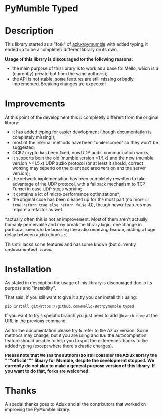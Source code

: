 # PyMumble Typed

# Description

This library started as a "fork" of [azlux/pymumble](https://github.com/azlux/pymumble) with added typing, it ended up to be a completely different library on its own.

**Usage of this library is discouraged for the following reasons:**
* the main purpose of this library is to work as a base for Mello, which is a (currently) private bot from the same author(s);
* the API is not stable, some features are still missing or badly implemented. Breaking changes are expected!

# Improvements
At this point of the development this is completely different from the original library:
* it has added typing for easier development (though documentation is completely missing!);
* most of the internal methods have been "underscored" so they won't be suggested;
* OCB2 crypto has been fixed, now UDP audio communication works;
* it supports both the old (mumble version <1.5.x) and the new (mumble version >=1.5.x) UDP audio protocol (or at least it should, correct working may depend on the client declared version and the server version);
* the network implementation has been completely rewritten to take advantage of the UDP protocol, with a fallback mechanism to TCP Tunnel in case UDP stops working;
* it contains a lot of micro-performance optimizations*;
* the original code has been cleaned up for the most part (no more `if true return true else return false` :D), though newer features may require a refactor as well.

*actually often this is not an improvement. Most of them aren't actually humanly perceivable and may break the library logic, one change in particular seems to be breaking the audio receiving feature, adding a huge delay between audio chunks :(

This still lacks some features and has some known (but currently undocumented) issues.

# Installation
As stated in description the usage of this library is discouraged due to its purpose and "instability".

That said, if you still want to give it a try you can install this using:

```bash
pip install git+https://github.com/Mello-Bot/pymumble-typed
```

If you want to try a specific branch you just need to add `@branch-name` at the URL in the previous command.

As for the documentation please try to refer to the Azlux version. Some methods may change, but if you are using and IDE the autocompletion feature should be able to help you to spot the differences thanks to the added typing (except where there's drastic changes).

**Please note that we (as the authors) do still consider the Azlux library the """official""" library for Mumble, despite the development stopped. We currently do not plan to make a general purpose version of this library. If you want to do that, forks are welcomed.**

# Thanks
A special thanks goes to Azlux and all the contributors that worked on improving the PyMumble library.
